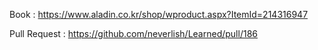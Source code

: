 Book : https://www.aladin.co.kr/shop/wproduct.aspx?ItemId=214316947

Pull Request : https://github.com/neverlish/Learned/pull/186
